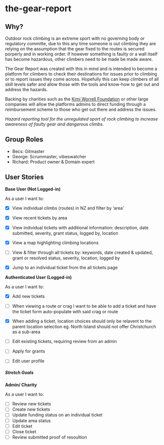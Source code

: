 # the-gear-report

## Why?
Outdoor rock climbing is an extreme sport with no governing body or regulatory committe, due to this any time someone is out climbing they are relying on the assumption that the gear fixed to the routes is secured porperly and in working order. If however something is faulty or a wall itself has become hazardous, other climbers need to be made be made aware.

The Gear Report was created with this in mind and is intended to become a platform for climbers to check their destinations for issues prior to climbing or to report issues they come across. Hopefully this can keep climbers of all skill levels safer and allow those with the tools and know-how to get out and address the hazards.

Backing by charities such as the [Kimi Worrell Foundation](https://kwf.co.nz "kwf.co.nz") or other large companies will allow the platforms admins to direct funding through a reimbursement scheme to those who get out there and address the issues.


*Hazard reporting tool for the unregulated sport of rock climbing to increase awareness of faulty gear and dangerous climbs.*

## Group Roles
- Becs: Gitmaster
- George: Scrummaster, vibeswatcher
- Richard: Product owner & Domain expert

## User Stories

**Base User (Not Logged-in)**

As a user I want to:

- [x] View individual climbs (routes) in NZ and filter by ‘area’
- [x] View recent tickets by area
- [x] View individual tickets with additional information: description, date submitted, severity, grant status, logged by, location
- [x] View a map highlighting climbing locations
- [ ] View & filter through all tickets by: keywords, date created & updated, grant or resolved status, severity, location, logged by
- [x] Jump to an individual ticket from the all tickets page


**Authenticated User (Logged-in)**

As a user I want to:

- [x] Add new tickets 
- [ ] When viewing a route or crag I want to be able to add a ticket and have the ticket form auto-populate with said crag or route
- [x] When adding a ticket, location choices should only be relavent to the parent location selection eg. North Island should not offer Christchurch as a sub-area
- [ ] Edit existing tickets, requiring review from an admin
- [ ] Apply for grants
- [ ] Edit user profile


##### Stretch Goals
**Admin/ Charity**

As a user I want to:

- [ ] Review new tickets
- [ ] Create new tickets
- [ ] Update funding status on an individual ticket
- [ ] Update area status
- [ ] Edit ticket
- [ ] Close ticket
- [ ] Review submitted proof of resoultion
